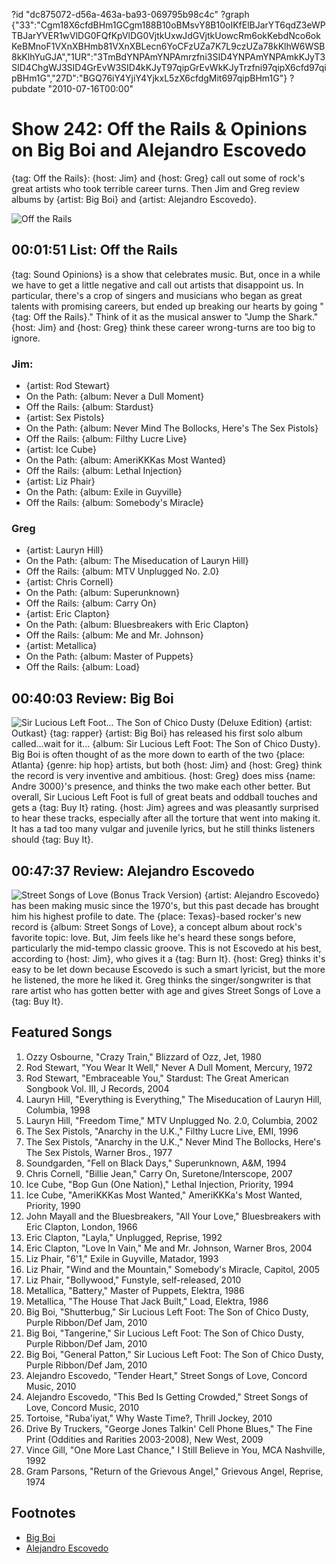 ?id "dc875072-d56a-463a-ba93-069795b98c4c"
?graph {"33":"Cgm18X6cfdBHm1GCgm188B10oBMsvY8B10oIKfElBJarYT6qdZ3eWPTBJarYVER1wVlDG0FQfKpVlDG0VjtkUxwJdGVjtkUowcRm6okKebdNco6okKeBMnoF1VXnXBHmb81VXnXBLecn6YoCFzUZa7K7L9czUZa78kKlhW6WSB8kKlhYuGJA","1UR":"3TmBdYNPAmYNPAmrzfni3SID4YNPAmYNPAmkKJyT3SID4ChgWJ3SID4GrEvW3SID4kKJyT97qipGrEvWkKJyTrzfni97qipX6cfd97qipBHm1G","27D":"BGQ76iY4YjiY4YjkxL5zX6cfdgMit697qipBHm1G"}
?pubdate "2010-07-16T00:00"

# Show 242: Off the Rails & Opinions on Big Boi and Alejandro Escovedo
{tag: Off the Rails}: {host: Jim} and {host: Greg} call out some of rock's great artists who took terrible career turns. Then Jim and Greg review albums by {artist: Big Boi} and {artist: Alejandro Escovedo}.

![Off the Rails](https://static.soundopinions.org/images/2010/offtherails.jpg)

## 00:01:51 List: Off the Rails
{tag: Sound Opinions} is a show that celebrates music. But, once in a while we have to get a little negative and call out artists that disappoint us. In particular, there's a crop of singers and musicians who began as great talents with promising careers, but ended up breaking our hearts by going "{tag: Off the Rails}." Think of it as the musical answer to "Jump the Shark." {host: Jim} and {host: Greg} think these career wrong-turns are too big to ignore.

### Jim:

- {artist: Rod Stewart}
 - On the Path: {album: Never a Dull Moment}
 - Off the Rails: {album: Stardust}
- {artist: Sex Pistols}
 - On the Path: {album: Never Mind The Bollocks, Here's The Sex Pistols}
 - Off the Rails: {album: Filthy Lucre Live}
- {artist: Ice Cube}
 - On the Path: {album: AmeriKKKas Most Wanted}
 - Off the Rails: {album: Lethal Injection}
- {artist: Liz Phair}
 - On the Path: {album: Exile in Guyville}
 - Off the Rails: {album: Somebody's Miracle}

### Greg
- {artist: Lauryn Hill}
 - On the Path: {album: The Miseducation of Lauryn Hill}
 - Off the Rails: {album: MTV Unplugged No. 2.0}
- {artist: Chris Cornell}
 - On the Path: {album: Superunknown}
 - Off the Rails: {album: Carry On}
- {artist: Eric Clapton}
 - On the Path: {album: Bluesbreakers with Eric Clapton}
 - Off the Rails: {album: Me and Mr. Johnson}
- {artist: Metallica}
 - On the Path: {album: Master of Puppets}
 - Off the Rails: {album: Load}

## 00:40:03 Review: Big Boi
![Sir Lucious Left Foot... The Son of Chico Dusty (Deluxe Edition)](https://static.soundopinions.org/assets/242/1UR0.jpg)
{artist: Outkast} {tag: rapper} {artist: Big Boi} has released his first solo album called...wait for it... {album: Sir Lucious Left Foot: The Son of Chico Dusty}. Big Boi is often thought of as the more down to earth of the two {place: Atlanta} {genre: hip hop} artists, but both {host: Jim} and {host: Greg} think the record is very inventive and ambitious. {host: Greg} does miss {name: Andre 3000}'s presence, and thinks the two make each other better. But overall, Sir Lucious Left Foot is full of great beats and oddball touches and gets a {tag: Buy It} rating. {host: Jim} agrees and was pleasantly surprised to hear these tracks, especially after all the torture that went into making it. It has a tad too many vulgar and juvenile lyrics, but he still thinks listeners should {tag: Buy It}.

## 00:47:37 Review: Alejandro Escovedo
![Street Songs of Love (Bonus Track Version)](https://static.soundopinions.org/assets/242/27D0.jpg)
{artist: Alejandro Escovedo} has been making music since the 1970's, but this past decade has brought him his highest profile to date. The {place: Texas}-based rocker's new record is {album: Street Songs of Love}, a concept album about rock's favorite topic: love. But, Jim feels like he's heard these songs before, particularly the mid-tempo classic groove. This is not Escovedo at his best, according to {host: Jim}, who gives it a {tag: Burn It}. {host: Greg} thinks it's easy to be let down because Escovedo is such a smart lyricist, but the more he listened, the more he liked it. Greg thinks the singer/songwriter is that rare artist who has gotten better with age and gives Street Songs of Love a {tag: Buy It}.


## Featured Songs
1. Ozzy Osbourne, "Crazy Train," Blizzard of Ozz, Jet, 1980 
2. Rod Stewart, "You Wear It Well," Never A Dull Moment, Mercury, 1972
3. Rod Stewart, "Embraceable You," Stardust: The Great American Songbook Vol. III, J Records, 2004
4. Lauryn Hill, "Everything is Everything," The Miseducation of Lauryn Hill, Columbia, 1998
5. Lauryn Hill, "Freedom Time," MTV Unplugged No. 2.0, Columbia, 2002
6. The Sex Pistols, "Anarchy in the U.K.," Filthy Lucre Live, EMI, 1996
7. The Sex Pistols, "Anarchy in the U.K.," Never Mind The Bollocks, Here's The Sex Pistols, Warner Bros., 1977
8. Soundgarden, "Fell on Black Days," Superunknown, A&M, 1994 
9. Chris Cornell, "Billie Jean," Carry On, Suretone/Interscope, 2007
10. Ice Cube, "Bop Gun (One Nation)," Lethal Injection, Priority, 1994
11. Ice Cube, "AmeriKKKas Most Wanted," AmeriKKKa's Most Wanted, Priority, 1990
12. John Mayall and the Bluesbreakers, "All Your Love," Bluesbreakers with Eric Clapton, London, 1966 
13. Eric Clapton, "Layla," Unplugged, Reprise, 1992
14. Eric Clapton, "Love In Vain," Me and Mr. Johnson, Warner Bros, 2004
15. Liz Phair, "6'1," Exile in Guyville, Matador, 1993
16. Liz Phair, "Wind and the Mountain," Somebody's Miracle, Capitol, 2005
17. Liz Phair, "Bollywood," Funstyle, self-released, 2010
18. Metallica, "Battery," Master of Puppets, Elektra, 1986
19. Metallica, "The House That Jack Built," Load, Elektra, 1986
20. Big Boi, "Shutterbug," Sir Lucious Left Foot: The Son of Chico Dusty, Purple Ribbon/Def Jam, 2010
21. Big Boi, "Tangerine," Sir Lucious Left Foot: The Son of Chico Dusty, Purple Ribbon/Def Jam, 2010
22. Big Boi, "General Patton," Sir Lucious Left Foot: The Son of Chico Dusty, Purple Ribbon/Def Jam, 2010
23. Alejandro Escovedo, "Tender Heart," Street Songs of Love, Concord Music, 2010
24. Alejandro Escovedo, "This Bed Is Getting Crowded," Street Songs of Love, Concord Music, 2010
25. Tortoise, "Ruba'iyat," Why Waste Time?, Thrill Jockey, 2010
26. Drive By Truckers, "George Jones Talkin' Cell Phone Blues," The Fine Print (Oddities and Rarities 2003-2008), New West, 2009
27. Vince Gill, "One More Last Chance," I Still Believe in You, MCA Nashville, 1992
28. Gram Parsons, "Return of the Grievous Angel," Grievous Angel, Reprise, 1974


## Footnotes
- [Big Boi](http://bigboi.com/)
- [Alejandro Escovedo](http://www.alejandroescovedo.com/)
